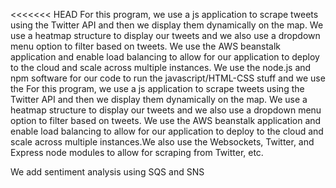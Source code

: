 <<<<<<< HEAD
For this program, we use a js application to scrape tweets using the Twitter API and then we display them dynamically on the map. We use a heatmap structure to display our tweets and we also use a dropdown menu option to filter based on tweets. We use the AWS beanstalk application and enable load balancing to allow for our application to deploy to the cloud and scale across multiple instances. We use the node.js and npm software
for our code to run the javascript/HTML-CSS stuff and we use the For this program, we use a js application to scrape tweets using the Twitter API and then we display them dynamically on the map. We use a heatmap structure to display our tweets and we also use a dropdown menu option to filter based on tweets. We use the AWS beanstalk application and enable load balancing to allow for our application to deploy to the cloud and scale across multiple instances.We also use the Websockets, Twitter, and Express node modules to allow for scraping from Twitter, etc.

We add sentiment analysis using SQS and SNS 